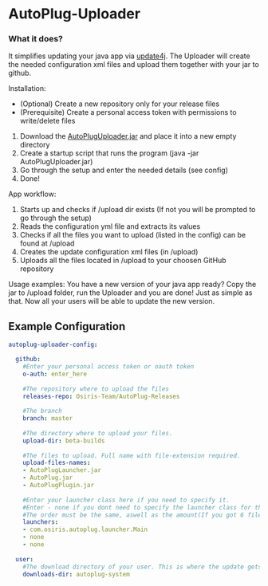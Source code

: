 # AutoPlug-Uploader

### What it does?
It simplifies updating your java app via [update4j](https://github.com/update4j/update4j/). The Uploader will create the needed configuration xml files and upload them together with your jar to github.

Installation:
 - (Optional) Create a new repository only for your release files
 - (Prerequisite) Create a personal access token with permissions to write/delete files

1. Download the [AutoPlugUploader.jar](https://link) and place it into a new empty directory
2. Create a startup script that runs the program (java -jar AutoPlugUploader.jar)
3. Go through the setup and enter the needed details (see config)
4. Done!

App workflow:
1. Starts up and checks if /upload dir exists (If not you will be prompted to go through the setup)
2. Reads the configuration yml file and extracts its values
3. Checks if all the files you want to upload (listed in the config) can be found at /upload
4. Creates the update configuration xml files (in /upload)
5. Uploads all the files located in /upload to your choosen GitHub repository

Usage examples:
You have a new version of your java app ready? Copy the jar to /upload folder, run the Uploader and you are done! Just as simple as that. Now all your users will be able to update the new version.

## Example Configuration
```yml
autoplug-uploader-config:

  github:
    #Enter your personal access token or oauth token
    o-auth: enter_here
    
    #The repository where to upload the files
    releases-repo: Osiris-Team/AutoPlug-Releases
    
    #The branch
    branch: master
    
    #The directory where to upload your files.
    upload-dir: beta-builds
    
    #The files to upload. Full name with file-extension required.
    upload-files-names:
    - AutoPlugLauncher.jar
    - AutoPlug.jar
    - AutoPlugPlugin.jar
    
    #Enter your launcher class here if you need to specify it.
    #Enter - none if you dont need to specify the launcher class for that file.
    #The order must be the same, aswell as the amount(If you got 6 files you need 6x - none in this list).
    launchers:
    - com.osiris.autoplug.launcher.Main
    - none
    - none
    
  user:
    #The download directory of your user. This is where the update gets downloaded to.
    downloads-dir: autoplug-system

```
